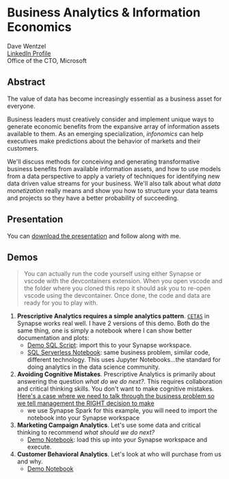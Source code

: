# Business Analytics & Information Economics

Dave Wentzel  
[LinkedIn Profile](https://linkedin.com/in/dwentzel)  
Office of the CTO, Microsoft  

## Abstract 

The value of data has become increasingly essential as a business asset for everyone.
 
Business leaders must creatively consider and implement unique ways to generate economic benefits from the expansive array of information assets available to them. As an emerging specialization, _infonomics_ can help executives make predictions about the behavior of markets and their customers.
 
We'll discuss methods for conceiving and generating transformative business benefits from available information assets, and how to use models from a data perspective to apply a variety of techniques for identifying new data driven value streams for your business. We'll also talk about what _data monetization_ really means and show you how to structure your data teams and projects so they have a better probability of succeeding.  

## Presentation

You can [download the presentation](./Infonomics.pdf) and follow along with me.


## Demos

>You can actually run the code yourself using either Synapse or vscode with the devcontainers extension.  When you open vscode and the folder where you cloned this repo it should ask you to re-open vscode using the devcontainer.  Once done, the code and data are ready for you to play with. 

1. **Prescriptive Analytics requires a simple analytics pattern**.  [`CETAS`](https://docs.microsoft.com/en-us/azure/synapse-analytics/sql/develop-tables-cetas) in Synapse works real well.  I have 2 versions of this demo.  Both do the same thing, one is simply a notebook where I can show better documentation and plots:  
    * [Demo SQL Script](./taxi-eda.sql):  import this to your Synapse workspace.  
    * [SQL Serverless Notebook](./taxi_eda.ipynb):  same business problem, similar code, different technology.  This uses Jupyter Notebooks...the standard for doing analytics in the data science community.  
2. **Avoiding Cognitive Mistakes**.  Prescriptive Analytics is primarily about answering the question _what do we do next?_.  This requires collaboration and critical thinking skills.  You don't want to make cognitive mistakes.  [Here's a case where we need to talk through the business problem so we tell management the RIGHT decision to make](./CognitiveMistakes.ipynb)
    * we use Synapse Spark for this example, you will need to import the notebook into your Synapse workspace
3. **Marketing Campaign Analytics**. Let's use some data and critical thinking to recommend _what should we do next?_ 
    * [Demo Notebook](./SocialMediaCampaignAnalytics.ipynb):  load this up into your Synapse workspace and execute.  
4. **Customer Behavioral Analytics**.  Let's look at who will purchase from us and why.  
    * [Demo Notebook](./Behavioral_Analytics.ipynb)


